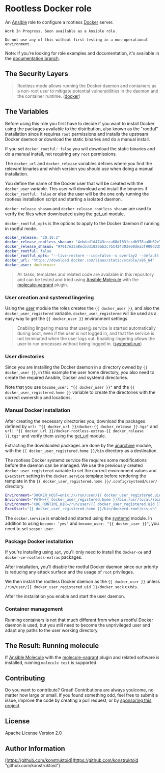 # Rootless Docker role

An [Ansible](https://www.ansible.com/) role to configure a rootless
[Docker](https://www.docker.com/) server.

```shell
Work In Progress. Soon available as a Ansible role.

Do not use any of this without first testing in a non-operational environment.
```

Note: If you're looking for role examples and documentation, it's available
in the [documentation branch](https://github.com/konstruktoid/ansible-docker-rootless/tree/documentation).

## The Security Layers

> Rootless mode allows running the Docker daemon and containers as a non-root
user to mitigate potential vulnerabilities in the daemon and the container
runtime. ([docker](https://docs.docker.com/engine/security/rootless/))

## The Variables

Before using this role you first have to decide if you want to install Docker
using the packages available to the distribution, also known as the "rootful"
installation since it requires `root` permissions and installs the upstream
Docker daemon or download the static binaries and do a manual install.

If you set `docker_rootful: false` you will download the static binaries and do
a manual install, not requiring any `root` permissions.

The `docker_url` and `docker_release` variables defines where you find the
relevant binaries and which version you should use when doing a manual
installation.

You define the name of the Docker user that will be created with the
`docker_user` variable. This user will download and install the binaries if
`docker_rootful: false` or else the user will be the one only running the
rootless installation script and starting a isolated daemon.

`docker_release_shasum` and `docker_release_rootless_shasum` are used to verify
the files when downloaded using the [get_url](https://docs.ansible.com/ansible/latest/collections/ansible/builtin/get_url_module.html)
module.

`docker_rootful_opts` is the options to apply to the Docker daemon if
running in rootful mode.

```yaml
docker_release: "20.10.2"
docker_release_rootless_shasum: "4ebdad1d4743ccca68d183fccdb978aa8b62e7b24743fff36099bd29e46380e0"
docker_release_shasum: "97017e32a8ecbdd1826bb3c7b1424303ee0dea3f900d33591b1df5e394ed4eed"
docker_rootful: false
docker_rootful_opts: "--live-restore --icc=false -s overlay2 --default-ulimit nproc=512:1024 --default-ulimit nofile=100:200 -H fd://"
docker_url: "https://download.docker.com/linux/static/stable/x86_64"
docker_user: dockeruser
```

> All tasks, templates and related code are available in this repository and can
be tested and tried using [Ansible Molecule](https://molecule.readthedocs.io/en/latest/)
with the [molecule-vagrant](https://github.com/ansible-community/molecule-vagrant)
plugin.

### User creation and systemd lingering

Using the [user](https://docs.ansible.com/ansible/latest/collections/ansible/builtin/user_module.html)
module the roles creates the `{{ docker_user }}`, and also the `docker_user_registered`
variable. `docker_user_registered` will be used as a easy way to get the
`{{ docker_user }}` environment settings.

> Enabling lingering means that user@.service is started automatically during
boot, even if the user is not logged in, and that the service is not terminated
when the user logs out. Enabling lingering allows the user to run processes
without being logged in. ([systemd-run](https://www.freedesktop.org/software/systemd/man/systemd-run.html))

### User directories

Since you are installing the Docker daemon in a directory owned by
`{{ docker_user }}`, in this example the user home directory, you also
need to create the required Ansible, Docker and systemd directories.

Note that you use `become_user: "{{ docker_user }}"` and the
`{{ docker_user_registered.home }}` variable to create the directories
with the correct ownership and locations.

### Manual Docker installation

After creating the necessary directories you, download the packages defined by
`url: "{{ docker_url }}/docker-{{ docker_release }}.tgz"` and
`url: "{{ docker_url }}/docker-rootless-extras-{{ docker_release }}.tgz"`
and verify them using the [get_url](https://docs.ansible.com/ansible/latest/collections/ansible/builtin/get_url_module.html)
module.

Extracting the downloaded packages are done by the [unarchive](https://docs.ansible.com/ansible/latest/collections/ansible/builtin/unarchive_module.html)
module, with the `{{ docker_user_registered.home }}/bin` directory as a destination.

The rootless Docker systemd service file requires some modifications before the
daemon can be managed. We use the previously created `docker_user_registered`
variable to set the correct environment values and `ExecStart` setting in the
`docker.service` template before rendering the template in the
`{{ docker_user_registered.home }}/.config/systemd/user/`
directory.

```sh
Environment="DOCKER_HOST=unix:///run/user/{{ docker_user_registered.uid }}/docker.sock"
Environment="PATH={{ docker_user_registered.home }}/bin:/usr/local/sbin:/usr/local/bin:/usr/sbin:/usr/bin:/sbin:/bin"
Environment="XDG_RUNTIME_DIR=/run/user/{{ docker_user_registered.uid }}"
ExecStart="{{ docker_user_registered.home }}/bin/dockerd-rootless.sh"
```

The `docker.service` is enabled and started using the [systemd](https://docs.ansible.com/ansible/latest/collections/ansible/builtin/systemd_module.html)
module. In addition to using `become: 'yes'` and
`become_user: "{{ docker_user }}"`, you need to set `scope: user`.

### Package Docker installation

If you're installing using `apt`, you'll only need to install
the `docker-ce` and `docker-ce-rootless-extras` packages.

After installation, you'll disable the rootful Docker daemon
since our priority is reducing any attack surface and the usage
of `root` privileges.

We then install the rootless Docker daemon as the `{{ docker_user }}` unless
`/run/user/{{ docker_user_registered.uid }}/docker.sock` exists.

After the installation you enable and start the user daemon.

### Container management

Running containers is not that much different from when a rootful Docker daemon
is used, but you still need to become the unprivileged user and adapt any paths
to the user working directory.

## The Result: Running molecule

If [Ansible Molecule](https://molecule.readthedocs.io/en/latest/)
with the [molecule-vagrant](https://github.com/ansible-community/molecule-vagrant)
plugin and related software is installed, running
`molecule test` is supported.

## Contributing

Do you want to contribute? Great! Contributions are always youlcome,
no matter how large or small. If you found something odd, feel free to submit a
issue, improve the code by creating a pull request, or by
[sponsoring this project](https://github.com/sponsors/konstruktoid).

## License

Apache License Version 2.0

## Author Information

[https://github.com/konstruktoid](https://github.com/konstruktoid "github.com/konstruktoid")
